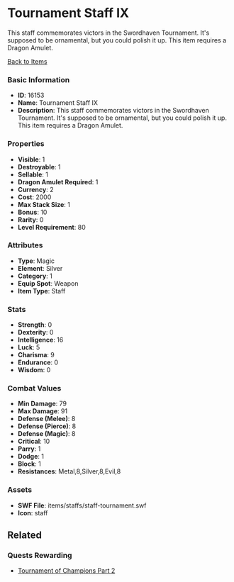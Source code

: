 # Tournament Staff IX

This staff commemorates victors in the Swordhaven Tournament. It's supposed to be ornamental, but you could polish it up. This item requires a Dragon Amulet.

[Back to Items](../items.md)

### Basic Information

- **ID**: 16153
- **Name**: Tournament Staff IX
- **Description**: This staff commemorates victors in the Swordhaven Tournament. It&#039;s supposed to be ornamental, but you could polish it up. This item requires a Dragon Amulet.

### Properties

- **Visible**: 1
- **Destroyable**: 1
- **Sellable**: 1
- **Dragon Amulet Required**: 1
- **Currency**: 2
- **Cost**: 2000
- **Max Stack Size**: 1
- **Bonus**: 10
- **Rarity**: 0
- **Level Requirement**: 80

### Attributes

- **Type**: Magic
- **Element**: Silver
- **Category**: 1
- **Equip Spot**: Weapon
- **Item Type**: Staff

### Stats

- **Strength**: 0
- **Dexterity**: 0
- **Intelligence**: 16
- **Luck**: 5
- **Charisma**: 9
- **Endurance**: 0
- **Wisdom**: 0

### Combat Values

- **Min Damage**: 79
- **Max Damage**: 91
- **Defense (Melee)**: 8
- **Defense (Pierce)**: 8
- **Defense (Magic)**: 8
- **Critical**: 10
- **Parry**: 1
- **Dodge**: 1
- **Block**: 1
- **Resistances**: Metal,8,Silver,8,Evil,8

### Assets

- **SWF File**: items/staffs/staff-tournament.swf
- **Icon**: staff

## Related

### Quests Rewarding

- [Tournament of Champions Part 2](../quests/1376-tournament-of-champions-part-2.md)

